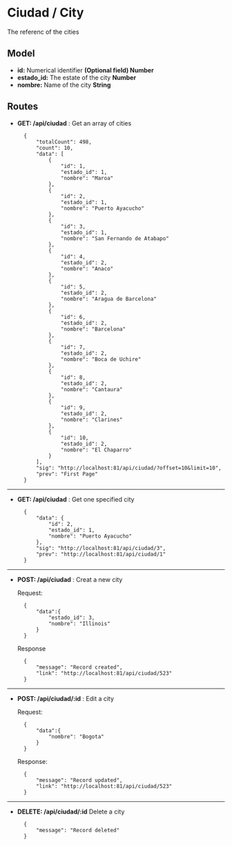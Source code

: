# Ciudad / City

The referenc of the cities

## Model

- **id:** Numerical identifier **(Optional field) Number**
- **estado_id:** The estate of the city **Number**
- **nombre:** Name of the city **String**

## Routes

- **GET: /api/ciudad** : Get an array of cities

        {
            "totalCount": 498,
            "count": 10,
            "data": [
                {
                    "id": 1,
                    "estado_id": 1,
                    "nombre": "Maroa"
                },
                {
                    "id": 2,
                    "estado_id": 1,
                    "nombre": "Puerto Ayacucho"
                },
                {
                    "id": 3,
                    "estado_id": 1,
                    "nombre": "San Fernando de Atabapo"
                },
                {
                    "id": 4,
                    "estado_id": 2,
                    "nombre": "Anaco"
                },
                {
                    "id": 5,
                    "estado_id": 2,
                    "nombre": "Aragua de Barcelona"
                },
                {
                    "id": 6,
                    "estado_id": 2,
                    "nombre": "Barcelona"
                },
                {
                    "id": 7,
                    "estado_id": 2,
                    "nombre": "Boca de Uchire"
                },
                {
                    "id": 8,
                    "estado_id": 2,
                    "nombre": "Cantaura"
                },
                {
                    "id": 9,
                    "estado_id": 2,
                    "nombre": "Clarines"
                },
                {
                    "id": 10,
                    "estado_id": 2,
                    "nombre": "El Chaparro"
                }
            ],
            "sig": "http://localhost:81/api/ciudad/?offset=10&limit=10",
            "prev": "First Page"
        }
---
- **GET: /api/ciudad** : Get one specified city

        {
            "data": {
                "id": 2,
                "estado_id": 1,
                "nombre": "Puerto Ayacucho"
            },
            "sig": "http://localhost:81/api/ciudad/3",
            "prev": "http://localhost:81/api/ciudad/1"
        }
---
- **POST: /api/ciudad** : Creat a new city

    Request:

        {
            "data":{
                "estado_id": 3,
                "nombre": "Illinois"
            } 	
        }

    Response

        {
            "message": "Record created",
            "link": "http://localhost:81/api/ciudad/523"
        }
---
- **POST: /api/ciudad/:id** : Edit a city

    Request:

        {
            "data":{
                "nombre": "Bogota"
            } 	
        }

    Response:

        {
            "message": "Record updated",
            "link": "http://localhost:81/api/ciudad/523"
        }
---
- **DELETE: /api/ciudad/:id** Delete a city

        {
            "message": "Record deleted"
        }